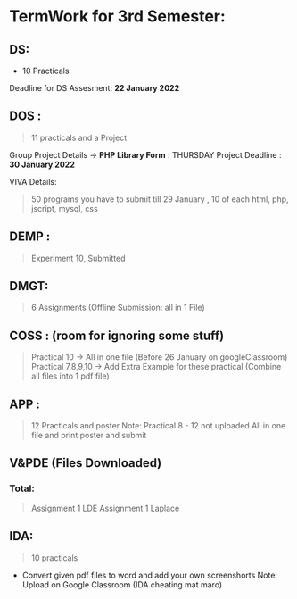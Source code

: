 # TermWork for 3rd Semester:

## **DS**:
-  10 Practicals

  Deadline for DS Assesment: **22 January 2022**

## **DOS** :
> 11 practicals and a Project 

  Group Project Details -> 
 **PHP Library Form** : THURSDAY
  Project Deadline : **30 January 2022** 

  VIVA Details: 
> 50 programs you have to  submit till 29 January , 10 of each html, php, jscript, mysql, css

## DEMP :
> Experiment 10, Submitted

## DMGT:
> 6 Assignments (Offline Submission: all in 1 File)

## COSS : (room for ignoring some stuff)
> Practical 10 -> All in one file (Before 26 January on googleClassroom)
Practical 7,8,9,10 -> Add Extra Example for these practical
(Combine all files into 1 pdf file)

## APP :
> 12 Practicals and poster
Note: Practical 8 - 12 not uploaded 
All in one file and print poster and submit

## V&PDE (Files Downloaded)
### Total:
> Assignment 1 LDE
> Assignment 1 Laplace
## IDA:
> 10 practicals
- Convert given pdf files to word and add your own screenshorts
Note: Upload on Google Classroom
(IDA cheating mat maro)



